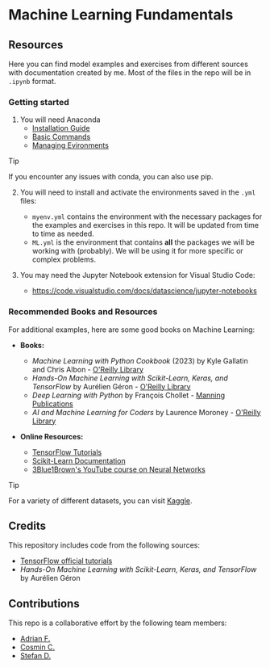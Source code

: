 # Machine Learning Fundamentals

## Resources
Here you can find model examples and exercises from different sources with documentation created by me. Most of the files in the repo will be in `.ipynb` format.

### Getting started
1. You will need Anaconda
    - [Installation Guide](https://conda.io/projects/conda/en/latest/user-guide/install/index.html)
    - [Basic Commands](https://conda.io/projects/conda/en/latest/user-guide/getting-started.html)
    - [Managing Evironments](https://conda.io/projects/conda/en/latest/user-guide/tasks/manage-environments.html)

>[!TIP]
> If you encounter any issues with conda, you can also use pip.

2. You will need to install and activate the environments saved in the `.yml` files:
    - `myenv.yml` contains the environment with the necessary packages for the examples and exercises in this repo. It will be updated from time to time as needed.
    - `ML.yml` is the environment that contains **all** the packages we will be working with (probably). We will be using it for more specific or complex problems.

3. You may need the Jupyter Notebook extension for Visual Studio Code:
     - https://code.visualstudio.com/docs/datascience/jupyter-notebooks

### Recommended Books and Resources
For additional examples, here are some good books on Machine Learning:

- **Books:**
    - _Machine Learning with Python Cookbook_ (2023) by Kyle Gallatin and Chris Albon - [O'Reilly Library](https://www.oreilly.com/library/view/machine-learning-with/9781098135713/)
    - _Hands-On Machine Learning with Scikit-Learn, Keras, and TensorFlow_ by Aurélien Géron - [O'Reilly Library](https://www.oreilly.com/library/view/hands-on-machine-learning/9781492032632/)
    - _Deep Learning with Python_ by François Chollet - [Manning Publications](https://www.manning.com/books/deep-learning-with-python)
    - _AI and Machine Learning for Coders_ by Laurence Moroney - [O'Reilly Library](https://www.oreilly.com/library/view/ai-and-machine/9781492078180/)

- **Online Resources:**
    - [TensorFlow Tutorials](https://www.tensorflow.org/tutorials)
    - [Scikit-Learn Documentation](https://scikit-learn.org/stable)
    - [3Blue1Brown's YouTube course on Neural Networks](https://youtu.be/aircAruvnKk?si=KxRL0zcjHgb4QB8L)

>[!TIP]
> For a variety of different datasets, you can visit [Kaggle](https://www.kaggle.com/datasets).

## Credits
This repository includes code from the following sources:
- [TensorFlow official tutorials](https://www.tensorflow.org/tutorials)
- _Hands-On Machine Learning with Scikit-Learn, Keras, and TensorFlow_ by Aurélien Géron

## Contributions
This repo is a collaborative effort by the following team members:
- [Adrian F.](https://github.com/Adrifot)
- [Cosmin C.](https://github.com/cosmincalinov)
- [Stefan D.](https://github.com/stefan-dnc)